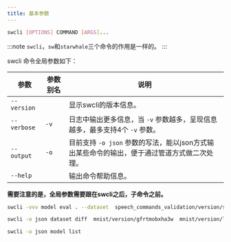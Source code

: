 ```yaml
---
title: 基本参数
---
```


```bash
swcli [OPTIONS] COMMAND [ARGS]...
```

:::note
`swcli`，`sw`和`starwhale`三个命令的作用是一样的。
:::

swcli 命令全局参数如下：

|参数|参数别名|说明|
|---|---|-----------|
|`--version`||显示swcli的版本信息。|
|`--verbose`|`-v`|日志中输出更多信息，当 `-v` 参数越多，呈现信息越多，最多支持4个 `-v` 参数。|
|`--output`|`-o`|目前支持 `-o json` 参数的写法，能以json方式输出某些命令的输出，便于通过管道方式做二次处理。|
|`--help`||输出命令帮助信息。|

**需要注意的是，全局参数需要跟在swcli之后，子命令之前。**

```bash
swcli -vvv model eval . --dataset  speech_commands_validation/version/small

swcli -o json dataset diff  mnist/version/gfrtmobxha3w  mnist/version/latest

swcli -o json model list
```
